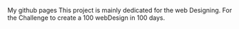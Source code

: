 
My github pages
	This project is mainly dedicated for the web Designing. For the Challenge to create a 100 webDesign in 100 days.



